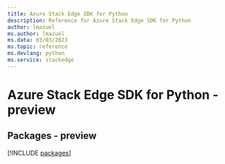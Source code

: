 ```yaml
---
title: Azure Stack Edge SDK for Python
description: Reference for Azure Stack Edge SDK for Python
author: lmazuel
ms.author: lmazuel
ms.data: 03/03/2023
ms.topic: reference
ms.devlang: python
ms.service: stackedge
---
```

# Azure Stack Edge SDK for Python - preview
## Packages - preview
[!INCLUDE [packages](stack-edge-index.md)]